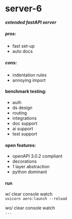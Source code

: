 # server-6

___extended fastAPI server___ 

##### pros:  
 - fast set-up
 - auto docs
 
 
##### cons:  
 - indentation rules
 - annoying import


#### benchmark testing:
 - auth
 - ds design
 - routing
 - integrations
 - doc support
 - ai support
 - test support

#### open features:
 - openAPI 3.0.2 compliant
 - decorations
 - 1 layer abstraction
 - python dominant


#### run

w/ clear console watch  
`uvicorn aero:launch --reload`

wo/ clear console watch  
`...`


